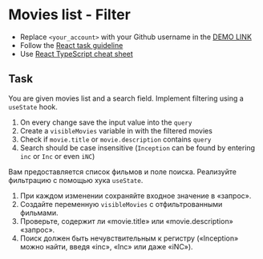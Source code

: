 # Movies list - Filter
- Replace `<your_account>` with your Github username in the
 [DEMO LINK](https://Oleksandr-Ivanchenko.github.io/react_movies-list-filter/)
- Follow the [React task guideline](https://github.com/mate-academy/react_task-guideline#react-tasks-guideline)
- Use [React TypeScript cheat sheet](https://mate-academy.github.io/fe-program/js/extra/react-typescript)

## Task
You are given movies list and a search field. Implement filtering using a `useState` hook.
1. On every change save the input value into the `query`
2. Create a `visibleMovies` variable in with the filtered movies
3. Check if `movie.title` or `movie.description` contains `query`
4. Search should be case insensitive (`Inception` can be found by entering `inc` or `Inc` or even `iNC`)

Вам предоставляется список фильмов и поле поиска. Реализуйте фильтрацию с помощью хука `useState`.
1. При каждом изменении сохраняйте входное значение в «запрос».
2. Создайте переменную `visibleMovies` с отфильтрованными фильмами.
3. Проверьте, содержит ли «movie.title» или «movie.description» «запрос».
4. Поиск должен быть нечувствительным к регистру («Inception» можно найти, введя «inc», «Inc» или даже «iNC»).
